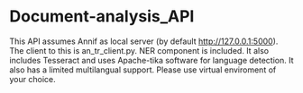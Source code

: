 # Document-analysis_API
This API assumes Annif as local server (by default http://127.0.0.1:5000). The client to this is an_tr_client.py.  NER component is included. It also includes Tesseract and uses Apache-tika software for language detection. It also has a limited multilangual support.
Please use virtual enviroment of your choice. 
